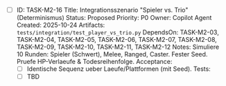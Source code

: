 - [ ] ID: TASK-M2-16
  Title: Integrationsszenario "Spieler vs. Trio" (Determinismus)
  Status: Proposed
  Priority: P0
  Owner: Copilot Agent
  Created: 2025-10-24
  Artifacts: `tests/integration/test_player_vs_trio.py`
  DependsOn: TASK-M2-03, TASK-M2-04, TASK-M2-05, TASK-M2-06, TASK-M2-07, TASK-M2-08, TASK-M2-09, TASK-M2-10, TASK-M2-11, TASK-M2-12
  Notes:
  Simuliere 10 Runden: Spieler (Schwert), Melee, Ranged, Caster. Fester Seed. Pruefe HP-Verlaeufe & Todesreihenfolge.
  Acceptance:
  - [ ] Identische Sequenz ueber Laeufe/Plattformen (mit Seed).
  Tests:
  - [ ] TBD
